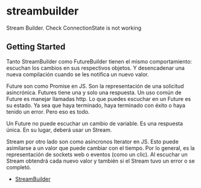 # streambuilder

Stream Builder. Check ConnectionState is not working

## Getting Started

Tanto StreamBuilder como FutureBuilder tienen el mismo comportamiento: escuchan los cambios en sus respectivos objetos. Y desencadenar una nueva compilación cuando se les notifica un nuevo valor.

Future son como Promise en JS. Son la representación de una solicitud asincrónica. Futures tiene una y solo una respuesta. Un uso común de Future es manejar llamadas http. Lo que puedes escuchar en un Future es su estado. Ya sea que haya terminado, haya terminado con éxito o haya tenido un error. Pero eso es todo.

Un Future no puede escuchar un cambio de variable. Es una respuesta única. En su lugar, deberá usar un Stream.

Stream por otro lado son como asíncronos Iterator en JS. Esto puede asimilarse a un valor que puede cambiar con el tiempo. Por lo general, es la representación de sockets web o eventos (como un clic). Al escuchar un Stream obtendrá cada nuevo valor y también si el Stream tuvo un error o se completó.

- [StreamBuilder](https://www.youtube.com/watch?v=MkKEWHfy99Y)

